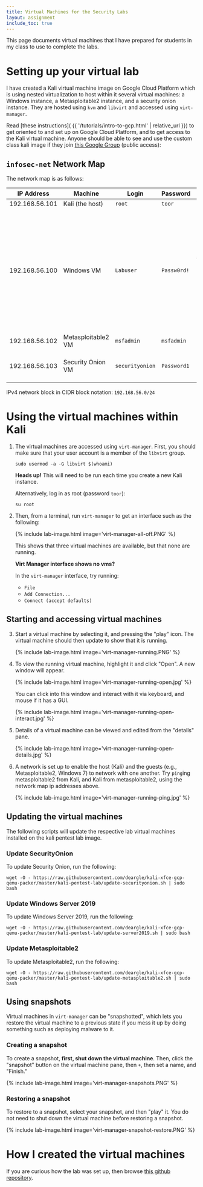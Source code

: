 ```yaml
---
title: Virtual Machines for the Security Labs
layout: assignment
include_toc: true
---
```


<style>
.language-ascii-noshadows {
    display: block;
    unicode-bidi: embed;
    font-family: monospace;
    white-space: pre;
    font-family: "Lucida Console", Monaco, monospace;
    letter-spacing: -0.2em;
    line-height: 0.8em;
}

</style>

This page documents virtual machines that I have prepared for students in my class to use to complete the labs.


# Setting up your virtual lab

I have created a Kali virtual machine image on Google Cloud Platform which is using nested virtualization to host within it several virtual machines:
a Windows instance, a Metasploitable2 instance, and a security onion instance. They are hosted using `kvm` and `libvirt` and accessed using `virt-manager`.

Read [these instructions]( {{ '/tutorials/intro-to-gcp.html' | relative_url }}) to get oriented to and set up on Google Cloud Platform, and to get access to the Kali virtual machine.
Anyone should be able to see and use the custom class kali image if they join [this Google Group](https://groups.google.com/forum/#!forum/infosec-management/join) (public access):

## `infosec-net` Network Map

The network map is as follows:

<div>
    <table class='table'>
        <thead>
            <tr>
                <th>IP Address</th>
                <th>Machine</th>
                <th>Login</th>
                <th>Password</th>
                <th>Notes</th>
            </tr>
        </thead>
        <tbody>
        <tr>
            <td>192.168.56.101</td>
            <td>Kali (the host)</td>
            <td><code>root</code></td>
            <td><code>toor</code></td>
            <td></td>
        </tr>        
        <tr>
            <td>192.168.56.100</td>
            <td>Windows VM</td>
            <td><code>Labuser</code></td>
            <td><code>Passw0rd!</code></td>
            <td>This VM is memory-intensive! Will probably freeze and not launch if your GCP instance doesn't have at least 8 GB memory.</td>
        </tr>        
        <tr>
            <td>192.168.56.102</td>
            <td>Metasploitable2 VM</td>
            <td><code>msfadmin</code></td>
            <td><code>msfadmin</code></td>
            <td></td>
        </tr>
        <tr>
            <td>192.168.56.103</td>
            <td>Security Onion VM</td>
            <td><code>securityonion</code></td>
            <td><code>Password1</code></td>
            <td>This VM is memory-intensive!</td>
        </tr>
        </tbody>
    </table>
</div>

IPv4 network block in CIDR block notation: <code>192.168.56.0/24</code>


# Using the virtual machines within Kali

1.  The virtual machines are accessed using `virt-manager`. First, you should make
    sure that your user account is a member of the `libvirt` group.

        sudo usermod -a -G libvirt $(whoami)

    <div class='alert alert-danger'><strong>Heads up!</strong> This will need to be run each time you create a new Kali instance.</div>

    Alternatively, log in as root (password `toor`):

        su root

2.  Then, from a terminal, run `virt-manager` to get an interface such as the following:

    {% include lab-image.html image='virt-manager-all-off.PNG' %}

    This shows that three virtual machines are available, but that none are running.

    <div class='alert alert-info'><strong>Virt Manager interface shows no vms?</strong><p>In the <code>virt-manager</code> interface,
    try running:</p>
    <ul>
    <li><code>File</code></li>
    <li><code>Add Connection...</code></li>
    <li><code>Connect (accept defaults)</code></li>
    </ul>
    </div>



## Starting and accessing virtual machines

3.  Start a virtual machine by selecting it, and pressing the "play" icon. The virtual machine should
    then update to show that it is running.

    {% include lab-image.html image='virt-manager-running.PNG' %}

4.  To view the running virtual machine, highlight it and click "Open". A new window
    will appear.

    {% include lab-image.html image='virt-manager-running-open.jpg' %}

    You can click into this window and interact with it via keyboard, and mouse if it has a GUI.

    {% include lab-image.html image='virt-manager-running-open-interact.jpg' %}

5.  Details of a virtual machine can be viewed and edited from the "details" pane.

    {% include lab-image.html image='virt-manager-running-open-details.jpg' %}

6.  A network is set up to enable the host (Kali) and the guests (e.g., Metasploitable2, Windows 7) to network with one another.
    Try `ping`ing metasploitable2 from Kali, and Kali from metasploitable2, using the network map ip addresses above.


    {% include lab-image.html image='virt-manager-running-ping.jpg' %}



## Updating the virtual machines

The following scripts will update the respective lab virtual machines installed
on the kali pentest lab image.

### Update SecurityOnion

To update Security Onion, run the following:

    wget -O - https://raw.githubusercontent.com/deargle/kali-xfce-gcp-qemu-packer/master/kali-pentest-lab/update-securityonion.sh | sudo bash

### Update Windows Server 2019

To update Windows Server 2019, run the following:

    wget -O - https://raw.githubusercontent.com/deargle/kali-xfce-gcp-qemu-packer/master/kali-pentest-lab/update-server2019.sh | sudo bash

### Update Metasploitable2

To update Metasploitable2, run the following:

    wget -O - https://raw.githubusercontent.com/deargle/kali-xfce-gcp-qemu-packer/master/kali-pentest-lab/update-metasploitable2.sh | sudo bash





## Using snapshots

Virtual machines in `virt-manager` can be "snapshotted", which lets you restore the virtual machine to a previous state if you mess it up by doing something such as deploying malware to it.


### Creating a snapshot

To create a snapshot, **first, shut down the virtual machine**. Then, click the "snapshot" button on the virtual machine pane, then `+`, then set a name, and "Finish."

{% include lab-image.html image='virt-manager-snapshots.PNG' %}


### Restoring a snapshot

To restore to a snapshot, select your snapshot, and then "play" it. You do not need to shut down the virtual machine before restoring a snapshot.

{% include lab-image.html image='virt-manager-snapshot-restore.PNG' %}



# How I created the virtual machines

If you are curious how the lab was set up, then browse [this github repository](https://github.com/deargle/kali-xfce-gcp-qemu-packer).
